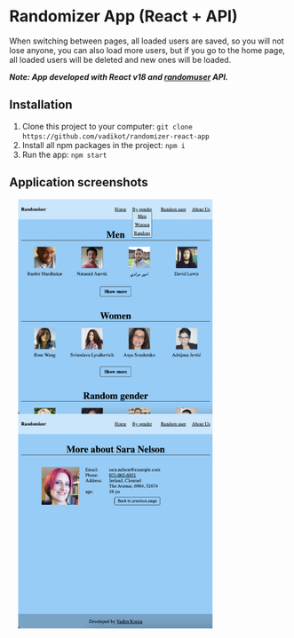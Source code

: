 # Randomizer App (React + API)

When switching between pages, all loaded users are saved, so you will not lose anyone, you can also load more users, but
if you go to the home page, all loaded users will be deleted and new ones will be loaded.

***Note: App developed with React v18 and [randomuser](https://randomuser.me) API.***

## Installation

1. Clone this project to your computer: `git clone https://github.com/vadikot/randomizer-react-app`
2. Install all npm packages in the project: `npm i`
3. Run the app: `npm start`

## Application screenshots

<img src="./screenshots/homepage.png" width="350" alt="Home page screenshot" align="left"  hspace="16">
<img src="./screenshots/user-details.png" width="350" alt="Post screenshot" align=""  hspace="16">

